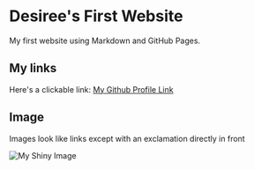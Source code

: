 # Desiree's First Website

My first website using Markdown and GitHub Pages.

## My links

Here's a clickable link: [My Github Profile Link](https://github.com/dblake26)

## Image

Images look like links except with an exclamation directly in front

![My Shiny Image](https://raw.githubusercontent.com/denisecase/pyshiny-penguins-dashboard-express/main/images/LocalAppRunning.JPG)
